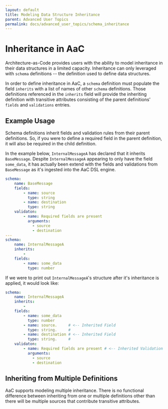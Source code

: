 ```yaml
---
layout: default
title: Modeling Data Structure Inheritance
parent: Advanced User Topics
permalink: docs/advanced_user_topics/schema_inheritance
---
```


# Inheritance in AaC
Architecture-as-Code provides users with the ability to model inheritance in their data structures in a limited capacity. Inheritance can only leveraged with `schema` definitions -- the definition used to define data structures.

In order to define inheritance in AaC, a `schema` definition must populate the field `inherits` with a list of names of other `schema` definitions. Those definitions referenced in the `inherits` field will provide the inheriting definition with transitive attributes consisting of the parent definitions' `fields` and `validations` entries.

## Example Usage
Schema definitions inherit fields and validation rules from their parent definitions. So, if you were to define a required field in the parent definition, it will also be required in the child definition.


In the example below, `InternalMessageA` has declared that it inherits `BaseMessage`. Despite `InternalMessageA` appearing to only have the field `some_data`, it has actually been extend with the fields and validations from `BaseMessage` as it's ingested into the AaC DSL engine.
```yaml
schema:
    name: BaseMessage
    fields:
        - name: source
          type: string
        - name: destination
          type: string
    validaton:
        - name: Required fields are present
          arguments:
            - source
            - destination
---
schema:
    name: InternalMessageA
    inherits:
        -
    fields:
        - name: some_data
          type: number
```

If we were to print out `InternalMessageA`'s structure after it's inheritance is applied, it would look like:
```yaml
schema:
    name: InternalMessageA
    inherits:
        -
    fields:
        - name: some_data
          type: number
        - name: source.     # <-- Inherited Field
          type: string.     #
        - name: destination # <-- Inherited Field
          type: string.     #
    validaton:
        - name: Required fields are present # <-- Inherited Validation
          arguments:
            - source
            - destination
```

## Inheriting from Multiple Definitions
AaC supports modeling multiple inheritance. There is no functional difference between inheriting from one or multiple definitions other than there will be multiple sources that contribute transitive attributes.



